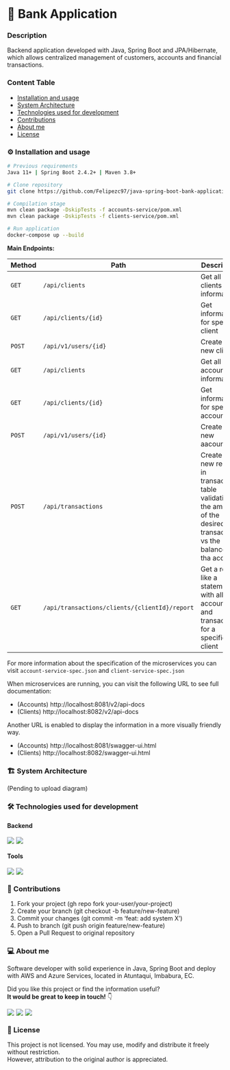 # 🏦 Bank Application

### Description
Backend application developed with Java, Spring Boot and JPA/Hibernate, which allows centralized management of customers, accounts and financial transactions.

### Content Table
- [Installation and usage](#-installation-and-usage)
- [System Architecture](#-system-architecture)
- [Technologies used for development](#-technologies-used-for-development)
- [Contributions](#-contributions)
- [About me](#-about-me)
- [License](#-license)

### ⚙ Installation and usage
```bash
# Previous requirements
Java 11+ | Spring Boot 2.4.2+ | Maven 3.8+

# Clone repository
git clone https://github.com/Felipezc97/java-spring-boot-bank-application.git

# Compilation stage
mvn clean package -DskipTests -f accounts-service/pom.xml
mvn clean package -DskipTests -f clients-service/pom.xml

# Run application
docker-compose up --build
```

**Main Endpoints:**

| Method | Path                                              | Description                                                                                                              |
|--------|---------------------------------------------------|--------------------------------------------------------------------------------------------------------------------------|
| `GET`  | `/api/clients`                                    | Get all clients information                                                                                              |
| `GET`  | `/api/clients/{id}`                               | Get information for specific client                                                                                      |
| `POST` | `/api/v1/users/{id}`                              | Create a new client                                                                                                      |
| `GET`  | `/api/clients`                                    | Get all accounts information                                                                                             |
| `GET`  | `/api/clients/{id}`                               | Get information for specific account                                                                                     |
| `POST` | `/api/v1/users/{id}`                              | Create a new aacount                                                                                                     |
| `POST` | `/api/transactions`                               | Create a new record in transactions table validating the amount of the desired transaction vs the balance of tha account |
| `GET`  | `/api/transactions/clients/{clientId}/report`     | Get a report like a statement with all accounts and transactions for a specific client|

For more information about the specification of the microservices you can visit `account-service-spec.json` and `client-service-spec.json`

When microservices are running, you can visit the following URL to see full documentation:
- (Accounts) http://localhost:8081/v2/api-docs
- (Clients) http://localhost:8082/v2/api-docs

Another URL is enabled to display the information in a more visually friendly way.
- (Accounts) http://localhost:8081/swagger-ui.html
- (Clients) http://localhost:8082/swagger-ui.html

### 🏗 System Architecture
(Pending to upload diagram)

### 🛠 Technologies used for development
<h4>Backend</h4>
<div style="display: flex; gap: 5px;">
    <img src="https://img.shields.io/badge/Java-11-ED8B00?logo=openjdk&logoColor=white" />
    <img src="https://img.shields.io/badge/Spring_Boot-2.4.2-6DB33F?logo=springboot&logoColor=white" />
</div>
<h4>Tools</h4>
<div style="display: flex; gap: 5px;">
  <img src="https://img.shields.io/badge/IntelliJ_IDEA-2024.3-000000?logo=intellijidea" />
  <img src="https://img.shields.io/badge/Git-2.41.0-F05032?logo=git&logoColor=white" />
</div>

### 🤝 Contributions
1. Fork your project (gh repo fork your-user/your-project)
2. Create your branch (git checkout -b feature/new-feature)
3. Commit your changes (git commit -m ‘feat: add system X’)
4. Push to branch (git push origin feature/new-feature)
5. Open a Pull Request to original repository

### 💻 About me
Software developer with solid experience in Java, Spring Boot and deploy with AWS and Azure Services, located in Atuntaqui, Imbabura, EC.

Did you like this project or find the information useful?  
**It would be great to keep in touch!** 👇

<div style="display: flex; gap: 5px;">
<a href="https://linkedin.com/in/felipezc97">
  <img src="https://img.shields.io/badge/LinkedIn-0077B5?style=for-the-badge&logo=linkedin&logoColor=white" />
</a>
<a href="https://x.com/felipezc97">
  <img src="https://img.shields.io/badge/Twitter-1DA1F2?style=for-the-badge&logo=linkedin&logoColor=white" />
</a>
<a href="https://www.youtube.com/@felipezc97">
  <img src="https://img.shields.io/badge/Youtube-c4302b?style=for-the-badge&logo=linkedin&logoColor=white" />
</a>
</div>

### 📜 License
This project is not licensed. You may use, modify and distribute it freely without restriction.  
However, attribution to the original author is appreciated.
